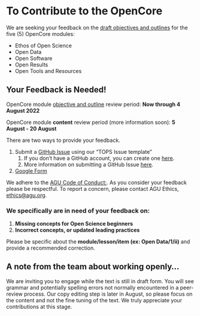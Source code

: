 # To Contribute to the OpenCore

We are seeking your feedback on the [draft objectives and outlines](https://github.com/learnopenscience/TOPS-Modules-Objectives-Outlines) for the five (5) OpenCore modules: 

* Ethos of Open Science
* Open Data
* Open Software
* Open Results
* Open Tools and Resources

## Your Feedback is Needed!

OpenCore module [objective and outline](https://github.com/learnopenscience/TOPS-Modules-Objectives-Outlines) review period: **Now through 4 August 2022**

OpenCore module **content** review period (more information soon): **5 August - 20 August** 

There are two ways to provide your feedback.
1. Submit a [GitHub Issue](https://github.com/learnopenscience/TOPS-Modules-Objectives-Outlines/issues) using our “TOPS Issue template” 
    1. If you don’t have a GitHub account, you can create one [here](https://github.com/signup?user_email=&source=form-home-signup).
    2. More information on submitting a GitHub Issue [here](https://docs.github.com/en/issues/tracking-your-work-with-issues/creating-an-issue).
2. [Google Form](https://docs.google.com/forms/d/e/1FAIpQLScPmtt6ehzIll8zNEk8aDbn0VDH2X6RNI8sET4QD6viVAdgPQ/viewform) 

We adhere to the [AGU Code of Conduct:](https://www.agu.org/Plan-for-a-Meeting/AGUMeetings/Meetings-Resources/Meetings-code-of-conduct#:~:text=About%20the%20code%20of%20conduct%20American%20Geophysical%20Union,or%20event%2C%20whether%20in%20public%20or%20private%20facilities.). As you consider your feedback please be respectful. To report a concern, please contact AGU Ethics, ethics@agu.org. 

### We specifically are in need of your feedback on: 

1. **Missing concepts for Open Science beginners**
2. **Incorrect concepts, or updated leading practices**

Please be specific about the **module/lesson/item (ex: Open Data/1/ii)** and provide a recommended correction.

## **A note from the team about working openly…**

We are inviting you to engage while the text is still in draft form.  You will see grammar and potentially spelling errors not normally encountered in a peer-review process.  Our copy editing step is later in August, so please focus on the content and not the fine tuning of the text. We truly appreciate your contributions at this stage.
